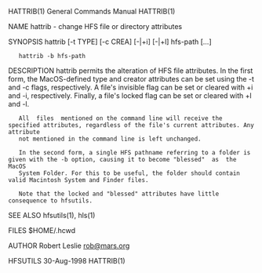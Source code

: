 HATTRIB(1)                                                    General Commands Manual                                                   HATTRIB(1)

NAME
       hattrib - change HFS file or directory attributes

SYNOPSIS
       hattrib [-t TYPE] [-c CREA] [-|+i] [-|+l] hfs-path [...]

       hattrib -b hfs-path

DESCRIPTION
       hattrib  permits  the  alteration of HFS file attributes. In the first form, the MacOS-defined type and creator attributes can be set using
       the -t and -c flags, respectively. A file's invisible flag can be set or cleared with +i and -i, respectively.  Finally,  a  file's  locked
       flag can be set or cleared with +l and -l.

       All  files  mentioned on the command line will receive the specified attributes, regardless of the file's current attributes. Any attribute
       not mentioned in the command line is left unchanged.

       In the second form, a single HFS pathname referring to a folder is given with the -b option, causing it to become "blessed"  as  the  MacOS
       System Folder. For this to be useful, the folder should contain valid Macintosh System and Finder files.

       Note that the locked and "blessed" attributes have little consequence to hfsutils.

SEE ALSO
       hfsutils(1), hls(1)

FILES
       $HOME/.hcwd

AUTHOR
       Robert Leslie <rob@mars.org>

HFSUTILS                                                            30-Aug-1998                                                         HATTRIB(1)
